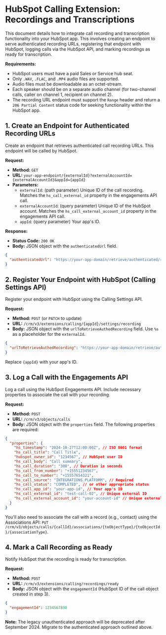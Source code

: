 # HubSpot Calling Extension: Recordings and Transcriptions

This document details how to integrate call recording and transcription functionality into your HubSpot app.  This involves creating an endpoint to serve authenticated recording URLs, registering that endpoint with HubSpot, logging calls via the HubSpot API, and marking recordings as ready for transcription.

**Requirements:**

* HubSpot users must have a paid Sales or Service hub seat.
* Only `.WAV`, `.FLAC`, and `.MP4` audio files are supported.
* Audio files must be downloadable as an octet-stream.
* Each speaker should be on a separate audio channel (for two-channel calls, caller on channel 1, recipient on channel 2).
* The recording URL endpoint must support the `Range` header and return a `206 Partial Content` status code for seeking functionality within the HubSpot app.

## 1. Create an Endpoint for Authenticated Recording URLs

Create an endpoint that retrieves authenticated call recording URLs.  This endpoint will be called by HubSpot.

**Request:**

* **Method:** `GET`
* **URL:**  `your-app-endpoint/{externalId}?externalAccountId={externalAccountId}&appId={appId}`
* **Parameters:**
    * `externalId`: (path parameter) Unique ID of the call recording.  Matches the `hs_call_external_id` property in the engagements API call.
    * `externalAccountId`: (query parameter) Unique ID of the HubSpot account. Matches the `hs_call_external_account_id` property in the engagements API call.
    * `appId`: (query parameter) Your app's ID.

**Response:**

* **Status Code:** `200 OK`
* **Body:** JSON object with the `authenticatedUrl` field.

```json
{
  "authenticatedUrl": "https://your-app-domain/retrieve/authenticated/recordings/test-call-01"
}
```

## 2. Register Your Endpoint with HubSpot (Calling Settings API)

Register your endpoint with HubSpot using the Calling Settings API.

**Request:**

* **Method:** `POST` (or `PATCH` to update)
* **URL:** `/crm/v3/extensions/calling/{appId}/settings/recording`
* **Body:** JSON object with the `urlToRetrieveAuthedRecording` field.  Use `%s` as a placeholder for the `externalId`.

```json
{
  "urlToRetrieveAuthedRecording": "https://your-app-domain/retrieve/authenticated/recordings/%s"
}
```

Replace `{appId}` with your app's ID.


## 3. Log a Call with the Engagements API

Log a call using the HubSpot Engagements API.  Include necessary properties to associate the call with your recording.

**Request:**

* **Method:** `POST`
* **URL:** `/crm/v3/objects/calls`
* **Body:** JSON object with the `properties` field.  The following properties are required:

```json
{
  "properties": {
    "hs_timestamp": "2024-10-27T12:00:00Z", // ISO 8601 format
    "hs_call_title": "Call Title",
    "hubspot_owner_id": "1234567", // HubSpot user ID
    "hs_call_body": "Call summary",
    "hs_call_duration": "300", // Duration in seconds
    "hs_call_from_number": "+15551234567",
    "hs_call_to_number": "+15557654321",
    "hs_call_source": "INTEGRATIONS_PLATFORM", // Required
    "hs_call_status": "COMPLETED", // or other appropriate status
    "hs_call_app_id": "your-app-id", // Your app's ID
    "hs_call_external_id": "test-call-02", // Unique external ID
    "hs_call_external_account_id": "your-account-id" // Unique external account ID
  }
}
```

You'll also need to associate the call with a record (e.g., contact) using the Associations API: `PUT /crm/v3/objects/calls/{callId}/associations/{toObjectType}/{toObjectId}/{associationType}`.


## 4. Mark a Call Recording as Ready

Notify HubSpot that the recording is ready for transcription.

**Request:**

* **Method:** `POST`
* **URL:** `/crm/v3/extensions/calling/recordings/ready`
* **Body:** JSON object with the `engagementId` (HubSpot ID of the call object created in step 3).

```json
{
  "engagementId": 1234567890
}
```

**Note:** The legacy unauthenticated approach will be deprecated after September 2024.  Migrate to the authenticated approach outlined above.
